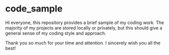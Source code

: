 # code_sample
Hi everyone, this repository provides a brief sample of my coding work. The majority of my projects are stored locally or privately, but this should give a general sense of my coding style and approach. 

Thank you so much for your time and attention.
I sincerely wish you all the best!

